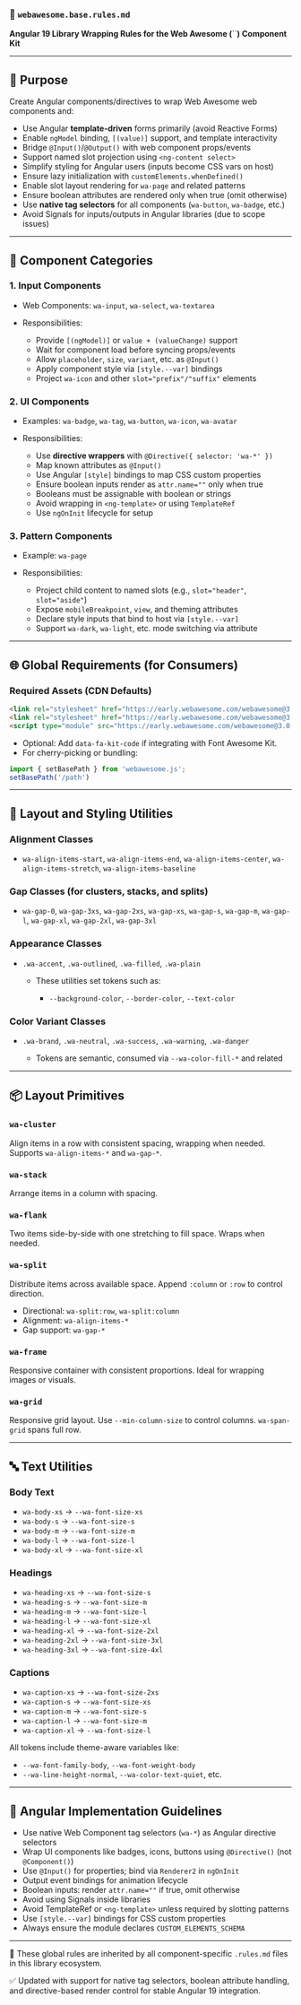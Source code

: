 ### 📘 `webawesome.base.rules.md`

**Angular 19 Library Wrapping Rules for the Web Awesome (**\`\`**) Component Kit**

---

## 📝 Purpose

Create Angular components/directives to wrap Web Awesome web components and:

* Use Angular **template-driven** forms primarily (avoid Reactive Forms)
* Enable `ngModel` binding, `[(value)]` support, and template interactivity
* Bridge `@Input()`/`@Output()` with web component props/events
* Support named slot projection using `<ng-content select>`
* Simplify styling for Angular users (inputs become CSS vars on host)
* Ensure lazy initialization with `customElements.whenDefined()`
* Enable slot layout rendering for `wa-page` and related patterns
* Ensure boolean attributes are rendered only when true (omit otherwise)
* Use **native tag selectors** for all components (`wa-button`, `wa-badge`, etc.)
* Avoid Signals for inputs/outputs in Angular libraries (due to scope issues)

---

## 📁 Component Categories

### 1. **Input Components**

* Web Components: `wa-input`, `wa-select`, `wa-textarea`
* Responsibilities:

  * Provide `[(ngModel)]` or `value + (valueChange)` support
  * Wait for component load before syncing props/events
  * Allow `placeholder`, `size`, `variant`, etc. as `@Input()`
  * Apply component style via `[style.--var]` bindings
  * Project `wa-icon` and other `slot="prefix"/"suffix"` elements

### 2. **UI Components**

* Examples: `wa-badge`, `wa-tag`, `wa-button`, `wa-icon`, `wa-avatar`
* Responsibilities:

  * Use **directive wrappers** with `@Directive({ selector: 'wa-*' })`
  * Map known attributes as `@Input()`
  * Use Angular `[style]` bindings to map CSS custom properties
  * Ensure boolean inputs render as `attr.name=""` only when true
  * Booleans must be assignable with boolean or strings
  * Avoid wrapping in `<ng-template>` or using `TemplateRef`
  * Use `ngOnInit` lifecycle for setup

### 3. **Pattern Components**

* Example: `wa-page`
* Responsibilities:

  * Project child content to named slots (e.g., `slot="header"`, `slot="aside"`)
  * Expose `mobileBreakpoint`, `view`, and theming attributes
  * Declare style inputs that bind to host via `[style.--var]`
  * Support `wa-dark`, `wa-light`, etc. mode switching via attribute

---

## 🌐 Global Requirements (for Consumers)

### Required Assets (CDN Defaults)

```html
<link rel="stylesheet" href="https://early.webawesome.com/webawesome@3.0.0-alpha.13/dist/styles/themes/default.css" />
<link rel="stylesheet" href="https://early.webawesome.com/webawesome@3.0.0-alpha.13/dist/styles/webawesome.css" />
<script type="module" src="https://early.webawesome.com/webawesome@3.0.0-alpha.13/dist/webawesome.loader.js"></script>
```

* Optional: Add `data-fa-kit-code` if integrating with Font Awesome Kit.
* For cherry-picking or bundling:

```js
import { setBasePath } from 'webawesome.js';
setBasePath('/path')
```

---

## 🎨 Layout and Styling Utilities

### Alignment Classes

* `wa-align-items-start`, `wa-align-items-end`, `wa-align-items-center`, `wa-align-items-stretch`, `wa-align-items-baseline`

### Gap Classes (for clusters, stacks, and splits)

* `wa-gap-0`, `wa-gap-3xs`, `wa-gap-2xs`, `wa-gap-xs`, `wa-gap-s`, `wa-gap-m`, `wa-gap-l`, `wa-gap-xl`, `wa-gap-2xl`, `wa-gap-3xl`

### Appearance Classes

* `.wa-accent`, `.wa-outlined`, `.wa-filled`, `.wa-plain`

  * These utilities set tokens such as:

    * `--background-color`, `--border-color`, `--text-color`

### Color Variant Classes

* `.wa-brand`, `.wa-neutral`, `.wa-success`, `.wa-warning`, `.wa-danger`

  * Tokens are semantic, consumed via `--wa-color-fill-*` and related

---

## 📦 Layout Primitives

### `wa-cluster`

Align items in a row with consistent spacing, wrapping when needed. Supports `wa-align-items-*` and `wa-gap-*`.

### `wa-stack`

Arrange items in a column with spacing.

### `wa-flank`

Two items side-by-side with one stretching to fill space. Wraps when needed.

### `wa-split`

Distribute items across available space. Append `:column` or `:row` to control direction.

* Directional: `wa-split:row`, `wa-split:column`
* Alignment: `wa-align-items-*`
* Gap support: `wa-gap-*`

### `wa-frame`

Responsive container with consistent proportions. Ideal for wrapping images or visuals.

### `wa-grid`

Responsive grid layout. Use `--min-column-size` to control columns. `wa-span-grid` spans full row.

---

## 🔤 Text Utilities

### Body Text

* `wa-body-xs` → `--wa-font-size-xs`
* `wa-body-s` → `--wa-font-size-s`
* `wa-body-m` → `--wa-font-size-m`
* `wa-body-l` → `--wa-font-size-l`
* `wa-body-xl` → `--wa-font-size-xl`

### Headings

* `wa-heading-xs` → `--wa-font-size-s`
* `wa-heading-s` → `--wa-font-size-m`
* `wa-heading-m` → `--wa-font-size-l`
* `wa-heading-l` → `--wa-font-size-xl`
* `wa-heading-xl` → `--wa-font-size-2xl`
* `wa-heading-2xl` → `--wa-font-size-3xl`
* `wa-heading-3xl` → `--wa-font-size-4xl`

### Captions

* `wa-caption-xs` → `--wa-font-size-2xs`
* `wa-caption-s` → `--wa-font-size-xs`
* `wa-caption-m` → `--wa-font-size-s`
* `wa-caption-l` → `--wa-font-size-m`
* `wa-caption-xl` → `--wa-font-size-l`

All tokens include theme-aware variables like:

* `--wa-font-family-body`, `--wa-font-weight-body`
* `--wa-line-height-normal`, `--wa-color-text-quiet`, etc.

---

## 🔧 Angular Implementation Guidelines

* Use native Web Component tag selectors (`wa-*`) as Angular directive selectors
* Wrap UI components like badges, icons, buttons using `@Directive()` (not `@Component()`)
* Use `@Input()` for properties; bind via `Renderer2` in `ngOnInit`
* Output event bindings for animation lifecycle
* Boolean inputs: render `attr.name=""` if true, omit otherwise
* Avoid using Signals inside libraries
* Avoid TemplateRef or `<ng-template>` unless required by slotting patterns
* Use `[style.--var]` bindings for CSS custom properties
* Always ensure the module declares `CUSTOM_ELEMENTS_SCHEMA`

---

📌 These global rules are inherited by all component-specific `.rules.md` files in this library ecosystem.

✅ Updated with support for native tag selectors, boolean attribute handling, and directive-based render control for stable Angular 19 integration.

